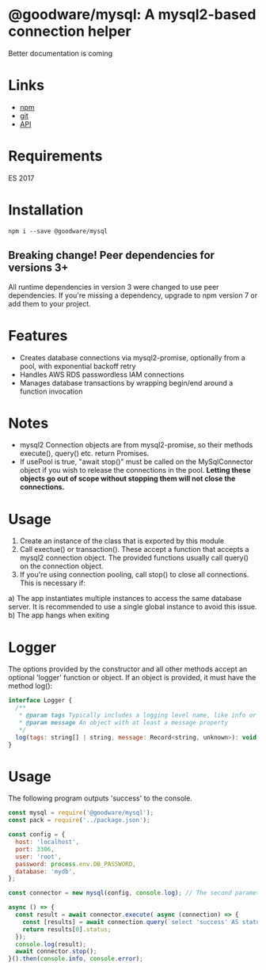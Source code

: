 # @goodware/mysql: A mysql2-based connection helper

Better documentation is coming

# Links

- [npm](https://www.npmjs.com/package/@goodware/mysql)
- [git](https://github.com/good-ware/js-mysql)
- [API](https://good-ware.github.io/js-mysql/)

# Requirements

ES 2017

# Installation

`npm i --save @goodware/mysql`

## Breaking change! Peer dependencies for versions 3+

All runtime dependencies in version 3 were changed to use peer dependencies. If you're missing a dependency, upgrade to npm version 7 or add them to your project.

# Features

- Creates database connections via mysql2-promise, optionally from a pool, with exponential backoff retry
- Handles AWS RDS passwordless IAM connections
- Manages database transactions by wrapping begin/end around a function invocation

# Notes

- mysql2 Connection objects are from mysql2-promise, so their methods execute(), query() etc. return Promises.
- If usePool is true, "await stop()" must be called on the MySqlConnector object if you wish to release the connections
  in the pool. **Letting these objects go out of scope without stopping them will not close the connections.**

# Usage

1. Create an instance of the class that is exported by this module
2. Call exectue() or transaction(). These accept a function that accepts a mysql2 connection object. The provided functions usually call query() on the connection object.
3. If you're using connection pooling, call stop() to close all connections. This is necessary if:

a) The app instantiates multiple instances to access the same database server. It is recommended to use a single global instance to avoid this issue.
b) The app hangs when exiting

# Logger

The options provided by the constructor and all other methods accept an optional 'logger' function or object. If an object is provided, it must have the method log():

```js
interface Logger {
  /**
   * @param tags Typically includes a logging level name, like info or debug.
   * @param message An object with at least a message property
   */
  log(tags: string[] | string, message: Record<string, unknown>): void;
}
```

# Usage

The following program outputs 'success' to the console.

```js
const mysql = require('@goodware/mysql');
const pack = require('../package.json');

const config = {
  host: 'localhost',
  port: 3306,
  user: 'root',
  password: process.env.DB_PASSWORD,
  database: 'mydb',
};

const connector = new mysql(config, console.log); // The second parameter is a logger function

async () => {
  const result = await connector.execute( async (connection) => {
    const [results] = await connection.query(`select 'success' AS status`);
    return results[0].status;
  });
  console.log(result);
  await connector.stop();
}().then(console.info, console.error);
```

